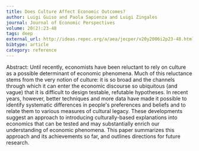 ```yaml
---
title: Does Culture Affect Economic Outcomes?
author: Luigi Guiso and Paola Sapienza and Luigi Zingales
journal: Journal of Economic Perspectives
volume: 20(2):23-48
tags: deep
external_url: http://ideas.repec.org/a/aea/jecper/v20y2006i2p23-48.html
bibtype: article
category: reference
---
```

Abstract: Until recently, economists have been reluctant to rely on culture as a possible determinant of economic phenomena. Much of this reluctance stems from the very notion of culture: it is so broad and the channels through which it can enter the economic discourse so ubiquitous (and vague) that it is difficult to design testable, refutable hypotheses. In recent years, however, better techniques and more data have made it possible to identify systematic differences in people's preferences and beliefs and to relate them to various measures of cultural legacy. These developments suggest an approach to introducing culturally-based explanations into economics that can be tested and may substantially enrich our understanding of economic phenomena. This paper summarizes this approach and its achievements so far, and outlines directions for future research.
